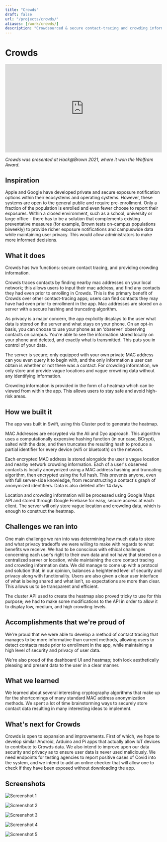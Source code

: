 ```yaml
---
title: "Crowds"
draft: false
url: "/projects/crowds/"
aliases: [/work/crowds/]
description: "Crowdsourced & secure contact-tracing and crowding information aggregating protocol/service."
---
```


# Crowds

<iframe src="https://www.youtube.com/embed/S6gSKspx3eo" title="YouTube video player" frameborder="0" allow="accelerometer; autoplay; clipboard-write; encrypted-media; gyroscope; picture-in-picture" allowfullscreen style="width: 100%; aspect-ratio: 16/9;"></iframe>

*Crowds was presented at Hack@Brown 2021, where it won the Wolfram Award.*

## Inspiration
Apple and Google have developed private and secure exposure notification options within their ecosystems and operating systems. However, these systems are open to the general public and require pre-enrollment. Only a fraction of the population is enrolled and even fewer choose to report their exposures. Within a closed environment, such as a school, university or large office - there has to be a solution that complements existing preventative measures (for example, Brown tests on-campus populations biweekly) to provide richer exposure notifications and campuswide data while maintaining user privacy. This would allow administrators to make more informed decisions.

## What it does
Crowds has two functions: secure contact tracing, and providing crowding information.

Crowds traces contacts by finding nearby mac addresses on your local network; this allows users to input their mac address, and find any contacts they had even prior to enrolling in Crowds. This is the primary benefit of Crowds over other contact-tracing apps; users can find contacts they may have had even prior to enrollment in the app. Mac addresses are stored on a server with a secure hashing and truncating algorithm.

As privacy is a major concern, the app explicitly displays to the user what data is stored on the server and what stays on your phone. On an opt-in basis, you can choose to use your phone as an ‘observer’ observing contacts on campus. You’re able to see the information stored locally on your phone and deleted, and exactly what is transmitted. This puts you in control of your data.

The server is secure; only equipped with your own private MAC address can you even query it to begin with, and the only information a user can obtain is whether or not there was a contact. For crowding information, we only store and provide vague locations and vague crowding data without any identifying information.

Crowding information is provided in the form of a heatmap which can be viewed from within the app. This allows users to stay safe and avoid high-risk areas.

## How we built it
The app was built in Swift, using this Cluster pod to generate the heatmap.

MAC Addresses are encrypted via the Ali and Dyo approach. This algorithm uses a computationally expensive hashing function (in our case, BCrypt), salted with the date, and then truncates the resulting hash to produce a partial identifier for every device (wifi or bluetooth) on the network.

Each encrypted MAC address is stored alongside the user's vague location and nearby network crowding information. Each of a user's observed contacts is locally anonymized using a MAC address hashing and truncating algorithm, then encrypted using the full hash. This prevents anyone, even with full server-side knowledge, from reconstructing a contact's graph of anonymized identifiers. Data is also deleted after 14 days.

Location and crowding information will be processed using Google Maps API and stored through Google Firebase for easy, secure access at each client. The server will only store vague location and crowding data, which is enough to construct the heatmap.

## Challenges we ran into
One main challenge we ran into was determining how much data to store and what privacy tradeoffs we were willing to make with regards to what benefits we receive. We had to be conscious with ethical challenges concerning each user’s right to their own data and not have that stored on a centralized server or location, while maintaining the core contact tracing and crowding information data. We did manage to come up with a protocol and solution that, in our opinion, balances a heightened level of security and privacy along with functionality. Users are also given a clear user interface of what is being shared and what isn’t, so expectations are more than clear. This allows us to be transparent and efficient.

The cluster API used to create the heatmap also proved tricky to use for this purpose; we had to make some modifications to the API in order to allow it to display low, medium, and high crowding levels.

## Accomplishments that we're proud of
We're proud that we were able to develop a method of contact tracing that manages to be more informative than current methods, allowing users to detect contacts made prior to enrollment in the app, while maintaining a high level of security and privacy of user data.

We're also proud of the dashboard UI and heatmap; both look aesthetically pleasing and present data to the user in a clear manner.

## What we learned
We learned about several interesting cryptography algorithms that make up for the shortcomings of many standard MAC address anonymization methods. We spent a lot of time brainstorming ways to securely store contact data resulting in many interesting ideas to implement.

## What's next for Crowds
Crowds is open to expansion and improvements. First of which, we hope to develop similar Android, Arduino and Pi apps that actually allow IoT devices to contribute to Crowds data. We also intend to improve upon our data security and privacy as to ensure user data is never used maliciously. We need endpoints for testing agencies to report positive cases of Covid into the system, and we intend to add an online checker that will allow one to check if they have been exposed without downloading the app.

## Screenshots

![Screenshot 1](1.png)

![Screenshot 2](2.png)

![Screenshot 3](3.png)

![Screenshot 4](4.png)

![Screenshot 5](5.png)
